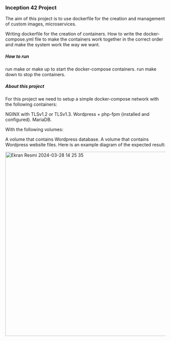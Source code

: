 ### Inception 42 Project
The aim of this project is to use dockerfile for the creation and management of custom images, microservices.

Writing dockerfile for the creation of containers.
How to write the docker-compose.yml file to make the containers work together in the correct order and make the system work the way we want.

##### How to run

run make or make up to start the docker-compose containers.
run make down to stop the containers.

##### About this project

For this project we need to setup a simple docker-compose network with the following containers:

NGINX with TLSv1.2 or TLSv1.3.
Wordpress + php-fpm (installed and configured).
MariaDB.

With the following volumes:

A volume that contains Wordpress database.
A volume that contains Wordpress website files.
Here is an example diagram of the expected result: </br>

<img width="580" alt="Ekran Resmi 2024-03-28 14 25 35" src="https://github.com/Ifmai/inception-docker/assets/94466351/cc13261e-9693-44ee-a95d-3074bb08266b">
